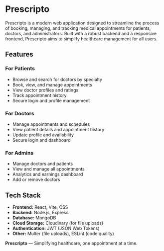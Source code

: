 # Prescripto

Prescripto is a modern web application designed to streamline the process of booking, managing, and tracking medical appointments for patients, doctors, and administrators. Built with a robust backend and a responsive frontend, Prescripto aims to simplify healthcare management for all users.

## Features

### For Patients

- Browse and search for doctors by specialty
- Book, view, and manage appointments
- View doctor profiles and ratings
- Track appointment history
- Secure login and profile management

### For Doctors

- Manage appointments and schedules
- View patient details and appointment history
- Update profile and availability
- Secure login and dashboard

### For Admins

- Manage doctors and patients
- View and manage all appointments
- Analytics and earnings dashboard
- Add or remove doctors

## Tech Stack

- **Frontend:** React, Vite, CSS
- **Backend:** Node.js, Express
- **Database:** MongoDB
- **Cloud Storage:** Cloudinary (for file uploads)
- **Authentication:** JWT (JSON Web Tokens)
- **Other:** Multer (file uploads), ESLint (code quality)

**Prescripto** — Simplifying healthcare, one appointment at a time.
